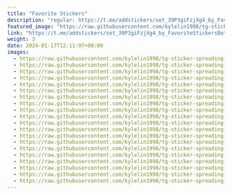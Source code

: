```yaml
---
title: "Favorite Stickers"
description: "regular: https://t.me/addstickers/set_39P3giFzjXg4_by_FavoriteStickersBot"
featured_image: "https://raw.githubusercontent.com/kylelin1998/tg-sticker-spreading-worldwide-images/main/img/a11e2f0b-baf1-4ff9-b739-68ee52ef79f1.jpg"
link: "https://t.me/addstickers/set_39P3giFzjXg4_by_FavoriteStickersBot"
weight: 3
date: 2024-01-17T12:11:07+08:00
images:
  - https://raw.githubusercontent.com/kylelin1998/tg-sticker-spreading-worldwide-images/main/img/a11e2f0b-baf1-4ff9-b739-68ee52ef79f1.jpg
  - https://raw.githubusercontent.com/kylelin1998/tg-sticker-spreading-worldwide-images/main/img/ac27ad8b-8ec3-4674-86aa-6f7d5effe45f.jpg
  - https://raw.githubusercontent.com/kylelin1998/tg-sticker-spreading-worldwide-images/main/img/ab575e6b-9cf0-412e-8591-40313b353196.jpg
  - https://raw.githubusercontent.com/kylelin1998/tg-sticker-spreading-worldwide-images/main/img/5c734690-1c4d-49a2-93e9-724f744df6d6.jpg
  - https://raw.githubusercontent.com/kylelin1998/tg-sticker-spreading-worldwide-images/main/img/722ae5e6-ae1e-4cf1-8b6e-5aa13f141c85.jpg
  - https://raw.githubusercontent.com/kylelin1998/tg-sticker-spreading-worldwide-images/main/img/cb1ce184-0c95-4d8d-ba21-ce65a7328cc4.jpg
  - https://raw.githubusercontent.com/kylelin1998/tg-sticker-spreading-worldwide-images/main/img/1b51a82d-9048-4dd2-8b9e-4c424da22501.jpg
  - https://raw.githubusercontent.com/kylelin1998/tg-sticker-spreading-worldwide-images/main/img/80fe7174-9139-407c-86f9-2b949302b26d.jpg
  - https://raw.githubusercontent.com/kylelin1998/tg-sticker-spreading-worldwide-images/main/img/a8d42a29-0159-459e-9452-b2b2068237c6.jpg
  - https://raw.githubusercontent.com/kylelin1998/tg-sticker-spreading-worldwide-images/main/img/c74b3202-7d83-4468-8c85-2c857e97bc7f.jpg
  - https://raw.githubusercontent.com/kylelin1998/tg-sticker-spreading-worldwide-images/main/img/dc52d9f1-3cf7-42c8-a534-0bb282ba5380.jpg
  - https://raw.githubusercontent.com/kylelin1998/tg-sticker-spreading-worldwide-images/main/img/66677064-a726-414c-9555-455049290082.jpg
  - https://raw.githubusercontent.com/kylelin1998/tg-sticker-spreading-worldwide-images/main/img/81addd7f-0728-47b4-85eb-dd8e0ec7541a.jpg
  - https://raw.githubusercontent.com/kylelin1998/tg-sticker-spreading-worldwide-images/main/img/5ad4f0d8-bf63-4c34-b1a5-bcef0e96310b.jpg
  - https://raw.githubusercontent.com/kylelin1998/tg-sticker-spreading-worldwide-images/main/img/9a47a53c-3719-4812-b7c7-23c98b18bdcf.jpg
  - https://raw.githubusercontent.com/kylelin1998/tg-sticker-spreading-worldwide-images/main/img/0c6404f1-bd3a-4dc7-91da-467a2965bca7.jpg
  - https://raw.githubusercontent.com/kylelin1998/tg-sticker-spreading-worldwide-images/main/img/2c47dfbf-f810-43e6-aca5-bb9096e4cdd3.jpg
  - https://raw.githubusercontent.com/kylelin1998/tg-sticker-spreading-worldwide-images/main/img/47c8aaba-1d94-4484-b17d-a8bd30e19868.jpg
  - https://raw.githubusercontent.com/kylelin1998/tg-sticker-spreading-worldwide-images/main/img/7767c802-b0ba-40fb-84d5-89ce5fcb9219.jpg
  - https://raw.githubusercontent.com/kylelin1998/tg-sticker-spreading-worldwide-images/main/img/b603ac07-e16b-4d10-83e3-ece911f8065c.jpg
---
```

